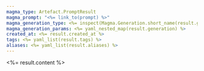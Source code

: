 ```yaml
---
magma_type: Artefact.PromptResult
magma_prompt: "<%= link_to(prompt) %>"
magma_generation_type: <%= inspect(Magma.Generation.short_name(result.generation)) %>
magma_generation_params: <%= yaml_nested_map(result.generation) %>
created_at: <%= result.created_at %>
tags: <%= yaml_list(result.tags) %>
aliases: <%= yaml_list(result.aliases) %>
---
```

<%= result.content %>
